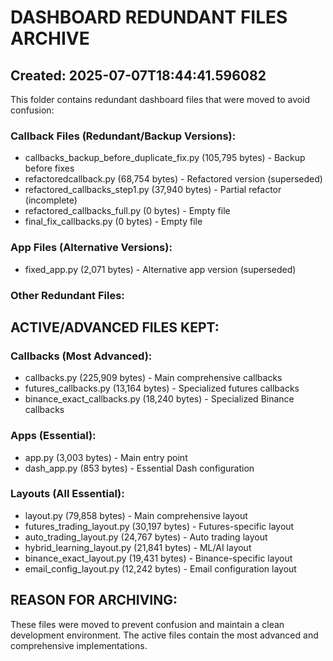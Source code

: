 # DASHBOARD REDUNDANT FILES ARCHIVE
## Created: 2025-07-07T18:44:41.596082

This folder contains redundant dashboard files that were moved to avoid confusion:

### Callback Files (Redundant/Backup Versions):
- callbacks_backup_before_duplicate_fix.py (105,795 bytes) - Backup before fixes
- refactoredcallback.py (68,754 bytes) - Refactored version (superseded)
- refactored_callbacks_step1.py (37,940 bytes) - Partial refactor (incomplete)
- refactored_callbacks_full.py (0 bytes) - Empty file
- final_fix_callbacks.py (0 bytes) - Empty file

### App Files (Alternative Versions):
- fixed_app.py (2,071 bytes) - Alternative app version (superseded)

### Other Redundant Files:


## ACTIVE/ADVANCED FILES KEPT:
### Callbacks (Most Advanced):
- callbacks.py (225,909 bytes) - Main comprehensive callbacks
- futures_callbacks.py (13,164 bytes) - Specialized futures callbacks  
- binance_exact_callbacks.py (18,240 bytes) - Specialized Binance callbacks

### Apps (Essential):
- app.py (3,003 bytes) - Main entry point
- dash_app.py (853 bytes) - Essential Dash configuration

### Layouts (All Essential):
- layout.py (79,858 bytes) - Main comprehensive layout
- futures_trading_layout.py (30,197 bytes) - Futures-specific layout
- auto_trading_layout.py (24,767 bytes) - Auto trading layout
- hybrid_learning_layout.py (21,841 bytes) - ML/AI layout
- binance_exact_layout.py (19,431 bytes) - Binance-specific layout
- email_config_layout.py (12,242 bytes) - Email configuration layout

## REASON FOR ARCHIVING:
These files were moved to prevent confusion and maintain a clean development environment.
The active files contain the most advanced and comprehensive implementations.
